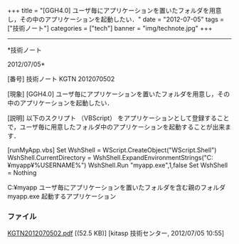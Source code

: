 ﻿+++
title = "[GGH4.0] ユーザ毎にアプリケーションを置いたフォルダを用意し，その中のアプリケーションを起動したい．"
date = "2012-07-05"
tags = ["技術ノート"]
categories = ["tech"]
banner = "img/technote.jpg"
+++

-----------------------------------------------------------------------------------------------------------------------------

*技術ノート

2012/07/05*


[番号]
技術ノート KGTN 2012070502

[現象]
[GGH4.0]
ユーザ毎にアプリケーションを置いたフォルダを用意し，その中のアプリケーションを起動したい．

[説明]
以下のスクリプト （VBScript）
をアプリケーションとして登録することで，ユーザ毎に用意したフォルダ中のアプリケーションを起動することが出来ます．

[runMyApp.vbs]
Set WshShell = WScript.CreateObject("WScript.Shell")
WshShell.CurrentDirectory =
WshShell.ExpandEnvironmentStrings("C:¥myapp¥%USERNAME%")
WshShell.Run "myapp.exe",1,false
Set WshShell = Nothing

C:¥myapp ユーザ毎にアプリケーションを置いたフォルダを含む親のフォルダ
myapp.exe 起動するアプリケーション


### ファイル

 
 


[KGTN2012070502.pdf](http://techreport.kitasp.net/attachments/download/938/KGTN2012070502.pdf)
 [(52.5 KB)] [kitasp 技術センター, 2012/07/05
10:55]


 


 

